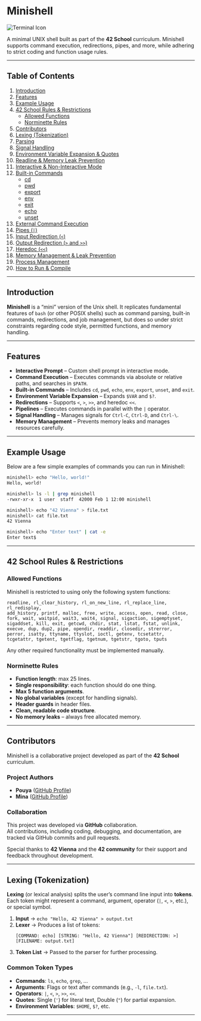 # Minishell

![Terminal Icon](https://i.pinimg.com/736x/01/e5/f5/01e5f554c4a1f2fb13a039152a2e5b0b.jpg)

 
A minimal UNIX shell built as part of the **42 School** curriculum. Minishell supports command execution, redirections, pipes, and more, while adhering to strict coding and function usage rules.

---

## Table of Contents
1. [Introduction](#introduction)  
2. [Features](#features)  
3. [Example Usage](#example-usage)  
4. [42 School Rules & Restrictions](#42-school-rules--restrictions)   
   - [Allowed Functions](#allowed-functions)  
   - [Norminette Rules](#norminette-rules)  
5. [Contributors](#contributors)  
6. [Lexing (Tokenization)](#lexing-tokenization)  
7. [Parsing](#parsing)  
8. [Signal Handling](#signal-handling)  
9. [Environment Variable Expansion & Quotes](#environment-variable-expansion--quotes)  
10. [Readline & Memory Leak Prevention](#readline--memory-leak-prevention)  
11. [Interactive & Non-Interactive Mode](#interactive--non-interactive-mode)  
12. [Built-in Commands](#built-in-commands)  
    - [cd](#cd)  
    - [pwd](#pwd)  
    - [export](#export)  
    - [env](#env)  
    - [exit](#exit)  
    - [echo](#echo)  
    - [unset](#unset)  
13. [External Command Execution](#external-command-execution)  
14. [Pipes (`|`)](#pipes-)  
15. [Input Redirection (`<`)](#input-redirection-)  
16. [Output Redirection (`>` and `>>`)](#output-redirection--and-)  
17. [Heredoc (`<<`)](#heredoc-)  
18. [Memory Management & Leak Prevention](#memory-management--leak-prevention)  
19. [Process Management](#process-management)  
20. [How to Run & Compile](#how-to-run--compile)  

---

## Introduction
**Minishell** is a “mini” version of the Unix shell. It replicates fundamental features of `bash` (or other POSIX shells) such as command parsing, built-in commands, redirections, and job management, but does so under strict constraints regarding code style, permitted functions, and memory handling.

---

## Features
- **Interactive Prompt** – Custom shell prompt in interactive mode.  
- **Command Execution** – Executes commands via absolute or relative paths, and searches in `$PATH`.  
- **Built-in Commands** – Includes `cd`, `pwd`, `echo`, `env`, `export`, `unset`, and `exit`.  
- **Environment Variable Expansion** – Expands `$VAR` and `$?`.  
- **Redirections** – Supports `<`, `>`, `>>`, and heredoc `<<`.  
- **Pipelines** – Executes commands in parallel with the `|` operator.  
- **Signal Handling** – Manages signals for `Ctrl-C`, `Ctrl-D`, and `Ctrl-\`.  
- **Memory Management** – Prevents memory leaks and manages resources carefully.  

---

## Example Usage
Below are a few simple examples of commands you can run in Minishell:

```sh
minishell> echo "Hello, world!"
Hello, world!

minishell> ls -l | grep minishell
-rwxr-xr-x  1 user  staff  42000 Feb 1 12:00 minishell

minishell> echo "42 Vienna" > file.txt
minishell> cat file.txt
42 Vienna

minishell> echo "Enter text" | cat -e
Enter text$
```

---

## 42 School Rules & Restrictions

### Allowed Functions
Minishell is restricted to using only the following system functions:

```
readline, rl_clear_history, rl_on_new_line, rl_replace_line, rl_redisplay,
add_history, printf, malloc, free, write, access, open, read, close,
fork, wait, waitpid, wait3, wait4, signal, sigaction, sigemptyset,
sigaddset, kill, exit, getcwd, chdir, stat, lstat, fstat, unlink,
execve, dup, dup2, pipe, opendir, readdir, closedir, strerror,
perror, isatty, ttyname, ttyslot, ioctl, getenv, tcsetattr,
tcgetattr, tgetent, tgetflag, tgetnum, tgetstr, tgoto, tputs
```
Any other required functionality must be implemented manually.

### Norminette Rules
- **Function length**: max 25 lines.  
- **Single responsibility**: each function should do one thing.  
- **Max 5 function arguments**.  
- **No global variables** (except for handling signals).  
- **Header guards** in header files.  
- **Clean, readable code structure**.  
- **No memory leaks** – always free allocated memory.  

---

## Contributors
Minishell is a collaborative project developed as part of the **42 School** curriculum.

### Project Authors
- **Pouya** ([GitHub Profile](https://github.com/your-github))  
- **Mina** ([GitHub Profile](https://github.com/mina-houshmand))  

### Collaboration
This project was developed via **GitHub** collaboration.  
All contributions, including coding, debugging, and documentation, are tracked via GitHub commits and pull requests.


Special thanks to **42 Vienna** and the **42 community** for their support and feedback throughout development.

---

## Lexing (Tokenization)
**Lexing** (or lexical analysis) splits the user’s command line input into **tokens**. Each token might represent a command, argument, operator (`|`, `<`, `>`, etc.), or special symbol.

1. **Input** → `echo "Hello, 42 Vienna" > output.txt`  
2. **Lexer** → Produces a list of tokens:  
   ```
   [COMMAND: echo] [STRING: "Hello, 42 Vienna"] [REDIRECTION: >] [FILENAME: output.txt]
   ```
3. **Token List** → Passed to the parser for further processing.

### Common Token Types
- **Commands**: `ls`, `echo`, `grep`, …  
- **Arguments**: Flags or text after commands (e.g., `-l`, `file.txt`).  
- **Operators**: `|`, `<`, `>`, `>>`, `<<`.  
- **Quotes**: Single (`'`) for literal text, Double (`"`) for partial expansion.  
- **Environment Variables**: `$HOME`, `$?`, etc.  

---
